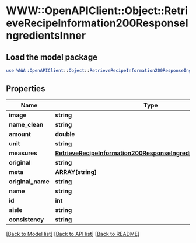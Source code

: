 # WWW::OpenAPIClient::Object::RetrieveRecipeInformation200ResponseIngredientsInner

## Load the model package
```perl
use WWW::OpenAPIClient::Object::RetrieveRecipeInformation200ResponseIngredientsInner;
```

## Properties
Name | Type | Description | Notes
------------ | ------------- | ------------- | -------------
**image** | **string** |  | [optional] 
**name_clean** | **string** |  | [optional] 
**amount** | **double** |  | [optional] 
**unit** | **string** |  | [optional] 
**measures** | [**RetrieveRecipeInformation200ResponseIngredientsInnerMeasures**](RetrieveRecipeInformation200ResponseIngredientsInnerMeasures.md) |  | [optional] 
**original** | **string** |  | [optional] 
**meta** | **ARRAY[string]** |  | [optional] 
**original_name** | **string** |  | [optional] 
**name** | **string** |  | [optional] 
**id** | **int** |  | [optional] 
**aisle** | **string** |  | [optional] 
**consistency** | **string** |  | [optional] 

[[Back to Model list]](../README.md#documentation-for-models) [[Back to API list]](../README.md#documentation-for-api-endpoints) [[Back to README]](../README.md)


